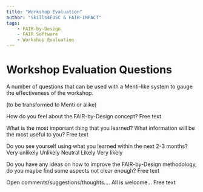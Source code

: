 ```yaml
---
title: "Workshop Evaluation"
author: "Skills4EOSC & FAIR-IMPACT"
tags: 
    - FAIR-by-Design 
    - FAIR Software
    - Workshop Evaluation
---
```


# Workshop Evaluation Questions

A number of questions that can be used with a Menti-like system to gauge the effectiveness of the workshop.

(to be transformed to Menti or alike)

How do you feel about the FAIR-by-Design concept?
Free text

What is the most important thing that you learned? What information will be the most useful to you?
 Free text

Do you see yourself using what you learned within the next 2-3 months?
Very unlikely
Unlikely
Neutral
Likely 
Very likely

Do you have any ideas on how to improve the FAIR-by-Design methodology, do you maybe find some aspects not clear enough?
Free text

Open comments/suggestions/thoughts…. All is welcome…
Free text
